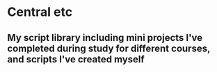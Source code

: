 # Central etc
## My script library including mini projects I've completed during study for different courses, and scripts I've created myself
